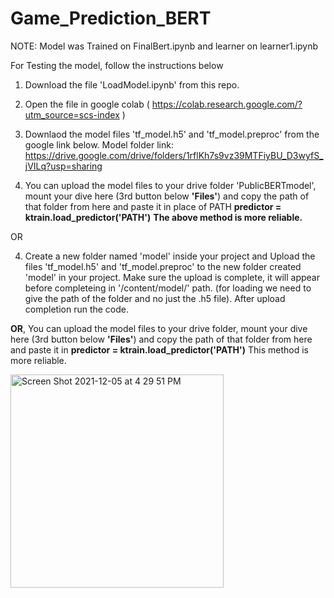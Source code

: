 # Game_Prediction_BERT

NOTE: Model was Trained on FinalBert.ipynb and learner on learner1.ipynb

For Testing the model, follow the instructions below




1) Download the file 'LoadModel.ipynb' from this repo.

2) Open the file in google colab ( https://colab.research.google.com/?utm_source=scs-index )

3) Downlaod the model files 'tf_model.h5' and 'tf_model.preproc' from the google link below.
Model folder link: https://drive.google.com/drive/folders/1rflKh7s9vz39MTFiyBU_D3wyfS_jVILq?usp=sharing

4) You can upload the model files to your drive folder 'PublicBERTmodel', mount your dive here (3rd button below **'Files'**) and copy the path of that folder from here and paste it in place of PATH  **predictor = ktrain.load_predictor('PATH')**
**The above method is more reliable.**

OR

4) Create a new folder named 'model' inside your project and Upload the files 'tf_model.h5' and 'tf_model.preproc' to the new folder created 'model' in your project. Make sure the upload is complete, it will appear before completeing in '/content/model/' path. (for loading we need to give the path of the folder and no just the .h5 file). After upload completion run the code.

**OR**, You can upload the model files to your drive folder, mount your dive here (3rd button below **'Files'**) and copy the path of that folder from here and paste it in  **predictor = ktrain.load_predictor('PATH')**
This method is more reliable.



<img width="341" alt="Screen Shot 2021-12-05 at 4 29 51 PM" src="https://user-images.githubusercontent.com/62678861/144771499-d8527b1b-325d-4360-8eef-e4dca5eebd59.png">


